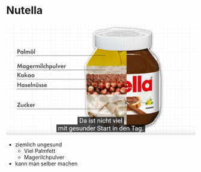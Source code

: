 # Nutella
 ![image info](../images/nutella.png)
- ziemlich ungesund
	- Viel Palmfett
	- Magerilchpulver
- kann man selber machen